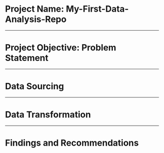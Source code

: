 # Project Name: My-First-Data-Analysis-Repo

----
# Project Objective: Problem Statement



-----
# Data Sourcing



-----
# Data Transformation



-----
# Findings and Recommendations
